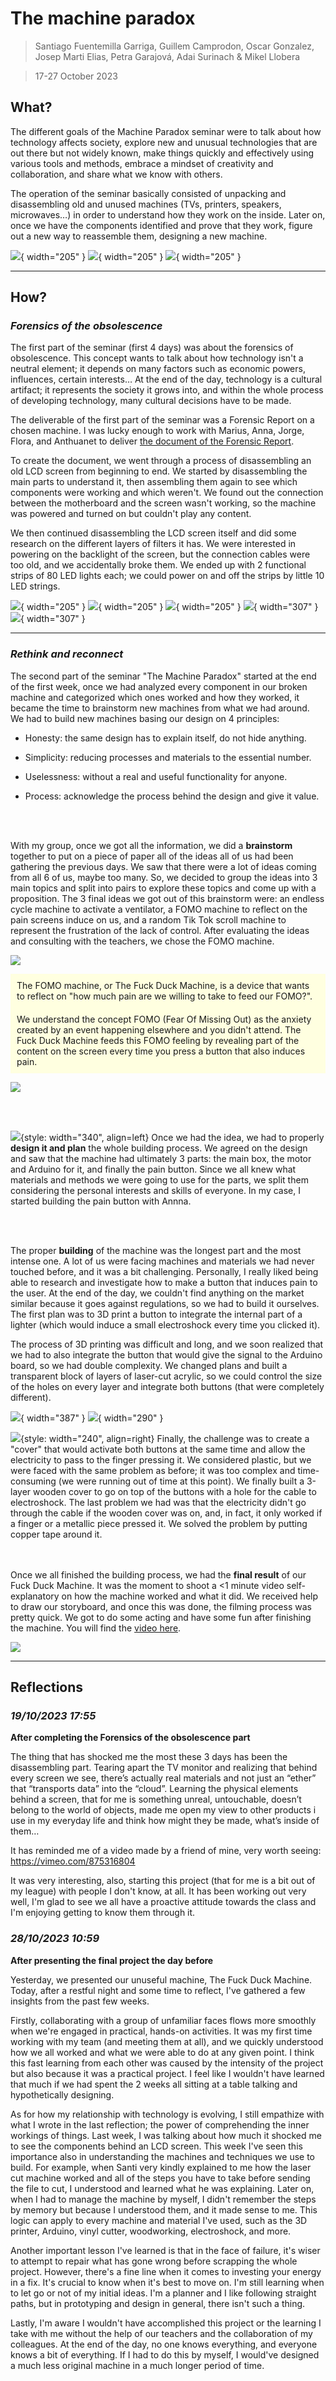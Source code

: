 # **The machine paradox**

> Santiago Fuentemilla Garriga, Guillem Camprodon, Oscar Gonzalez, Josep Marti Elias, Petra Garajová, Adai Surinach & Mikel Llobera

> 17-27 October 2023

## **What?**

The different goals of the Machine Paradox seminar were to talk about how technology affects society, explore new and unusual technologies that are out there but not widely known, make things quickly and effectively using various tools and methods, embrace a mindset of creativity and collaboration, and share what we know with others. 

The operation of the seminar basically consisted of unpacking and disassembling old and unused machines (TVs, printers, speakers, microwaves…) in order to understand how they work on the inside. Later on, once we have the components identified and prove that they work, figure out a new way to reassemble them, designing a new machine.

![](../images/The%20Machine%20Paradox/C.jpg){ width="205" } ![](../images/The%20Machine%20Paradox/B.jpg){ width="205" } ![](../images/The%20Machine%20Paradox/D.jpg){ width="205" }

__________________
## **How?**

### _Forensics of the obsolescence_

The first part of the seminar (first 4 days) was about the forensics of obsolescence. This concept wants to talk about how technology isn't a neutral element; it depends on many factors such as economic powers, influences, certain interests… At the end of the day, technology is a cultural artifact; it represents the society it grows into, and within the whole process of developing technology, many cultural decisions have to be made.

The deliverable of the first part of the seminar was a Forensic Report on a chosen machine. I was lucky enough to work with Marius, Anna, Jorge, Flora, and Anthuanet to deliver [the document of the Forensic Report](https://hackmd.io/1TI0p6wfRi2lh4JParedQA?view).

To create the document, we went through a process of disassembling an old LCD screen from beginning to end. We started by disassembling the main parts to understand it, then assembling them again to see which components were working and which weren't. We found out the connection between the motherboard and the screen wasn't working, so the machine was powered and turned on but couldn't play any content.

We then continued disassembling the LCD screen itself and did some research on the different layers of filters it has. We were interested in powering on the backlight of the screen, but the connection cables were too old, and we accidentally broke them. We ended up with 2 functional strips of 80 LED lights each; we could power on and off the strips by little 10 LED strings.

![](../images/The%20Machine%20Paradox/A.0.jpg){ width="205" } ![](../images/The%20Machine%20Paradox/A.1.jpg){ width="205" } ![](../images/The%20Machine%20Paradox/A.jpg){ width="205" }
![](../images/The%20Machine%20Paradox/LCD%20Screen.jpg){ width="307" } ![](../images/The%20Machine%20Paradox/LED%20test.gif){ width="307" }



___

### _Rethink and reconnect_

The second part of the seminar "The Machine Paradox" started at the end of the first week, once we had analyzed every component in our broken machine and categorized which ones worked and how they worked, it became the time to brainstorm new machines from what we had around. We had to build new machines basing our design on 4 principles: 

- Honesty: the same design has to explain itself, do not hide anything.

- Simplicity: reducing processes and materials to the essential number. 

- Uselessness: without a real and useful functionality for anyone. 

- Process: acknowledge the process behind the design and give it value.

<br></br>

With my group, once we got all the information, we did a **brainstorm** together to put on a piece of paper all of the ideas all of us had been gathering the previous days. We saw that there were a lot of ideas coming from all 6 of us, maybe too many. So, we decided to group the ideas into 3 main topics and split into pairs to explore these topics and come up with a proposition. The 3 final ideas we got out of this brainstorm were: an endless cycle machine to activate a ventilator, a FOMO machine to reflect on the pain screens induce on us, and a random Tik Tok scroll machine to represent the frustration of the lack of control. After evaluating the ideas and consulting with the teachers, we chose the FOMO machine.

![](../images/The%20Machine%20Paradox/Brainstorm.png)

<div style="background-color: #FFFFE0; padding: 10px; border: 0px solid #E6DB55;">
The FOMO machine, or The Fuck Duck Machine, is a device that wants to reflect on "how much pain are we willing to take to feed our FOMO?".
</div>

<div style="background-color: #FFFFE0; padding: 10px; border: 0px solid #E6DB55;">
We understand the concept FOMO (Fear Of Missing Out) as the anxiety created by an event happening elsewhere and you didn't attend. The Fuck Duck Machine feeds this FOMO feeling by revealing part of the content on the screen every time you press a button that also induces pain.
</div>

![](../images/The%20Machine%20Paradox/Working.png)

<br></br>

![](../images/The%20Machine%20Paradox/Planning.jpg){style: width="340", align=left}
Once we had the idea, we had to properly **design it and plan** the whole building process. We agreed on the design and saw that the machine had ultimately 3 parts: the main box, the motor and Arduino for it, and finally the pain button. Since we all knew what materials and methods we were going to use for the parts, we split them considering the personal interests and skills of everyone. In my case, I started building the pain button with Annna.

<br></br>

The proper **building** of the machine was the longest part and the most intense one. A lot of us were facing machines and materials we had never touched before, and it was a bit challenging. Personally, I really liked being able to research and investigate how to make a button that induces pain to the user. At the end of the day, we couldn't find anything on the market similar because it goes against regulations, so we had to build it ourselves. The first plan was to 3D print a button to integrate the internal part of a lighter (which would induce a small electroshock every time you clicked it).

The process of 3D printing was difficult and long, and we soon realized that we had to also integrate the button that would give the signal to the Arduino board, so we had double complexity. We changed plans and built a transparent block of layers of laser-cut acrylic, so we could control the size of the holes on every layer and integrate both buttons (that were completely different).

![](../images/The%20Machine%20Paradox/meta1.gif){ width="387" } ![](../images/The%20Machine%20Paradox/Meta2.jpg){ width="290" }

![](../images/The%20Machine%20Paradox/fusta.jpg){style: width="240", align=right}
Finally, the challenge was to create a "cover" that would activate both buttons at the same time and allow the electricity to pass to the finger pressing it. We considered plastic, but we were faced with the same problem as before; it was too complex and time-consuming (we were running out of time at this point). We finally built a 3-layer wooden cover to go on top of the buttons with a hole for the cable to electroshock. The last problem we had was that the electricity didn't go through the cable if the wooden cover was on, and, in fact, it only worked if a finger or a metallic piece pressed it. We solved the problem by putting copper tape around it.

<br></br>
Once we all finished the building process, we had the **final result** of our Fuck Duck Machine. It was the moment to shoot a <1 minute video self-explanatory on how the machine worked and what it did. We received help to draw our storyboard, and once this was done, the filming process was pretty quick. We got to do some acting and have some fun after finishing the machine. You will find the [video here](https://youtu.be/b1Z73PcCkZQ).

![](../images/The%20Machine%20Paradox/video.jpg)

__________________
## **Reflections**

### _19/10/2023 17:55_ 
**After completing the Forensics of the obsolescence part**

The thing that has shocked me the most these 3 days has been the disassembling part. Tearing apart the TV monitor and realizing that behind every screen we see, there’s actually real materials and not just an “ether” that “transports data” into the “cloud”. 
Learning the physical elements behind a screen, that for me is something unreal, untouchable, doesn’t belong to the world of objects, made me open my view to other products i use in my everyday life and think how might they be made, what’s inside of them…

It has reminded me of a video made by a friend of mine, very worth seeing:
https://vimeo.com/875316804 

It was very interesting, also, starting this project (that for me is a bit out of my league) with people I don't know, at all. It has been working out very well, I'm glad to see we all have a proactive attitude towards the class and I'm enjoying getting to know them through it. 



### _28/10/2023 10:59_
**After presenting the final project the day before**


Yesterday, we presented our unuseful machine, The Fuck Duck Machine. Today, after a restful night and some time to reflect, I've gathered a few insights from the past few weeks.

Firstly, collaborating with a group of unfamiliar faces flows more smoothly when we're engaged in practical, hands-on activities. It was my first time working with my team (and meeting them at all), and we quickly understood how we all worked and what we were able to do at any given point. I think this fast learning from each other was caused by the intensity of the project but also because it was a practical project. I feel like I wouldn't have learned that much if we had spent the 2 weeks all sitting at a table talking and hypothetically designing.

As for how my relationship with technology is evolving, I still empathize with what I wrote in the last reflection; the power of comprehending the inner workings of things. Last week, I was talking about how much it shocked me to see the components behind an LCD screen. This week I've seen this importance also in understanding the machines and techniques we use to build. For example, when Santi very kindly explained to me how the laser cut machine worked and all of the steps you have to take before sending the file to cut, I understood and learned what he was explaining. Later on, when I had to manage the machine by myself, I didn't remember the steps by memory but because I understood them, and it made sense to me. This logic can apply to every machine and material I've used, such as the 3D printer, Arduino, vinyl cutter, woodworking, electroshock, and more.

Another important lesson I've learned is that in the face of failure, it's wiser to attempt to repair what has gone wrong before scrapping the whole project. However, there's a fine line when it comes to investing your energy in a fix. It's crucial to know when it's best to move on. I'm still learning when to let go or not of my initial ideas. I'm a planner and I like following straight paths, but in prototyping and design in general, there isn't such a thing.

Lastly, I'm aware I wouldn't have accomplished this project or the learning I take with me without the help of our teachers and the collaboration of my colleagues. At the end of the day, no one knows everything, and everyone knows a bit of everything. If I had to do this by myself, I would've designed a much less original machine in a much longer period of time.